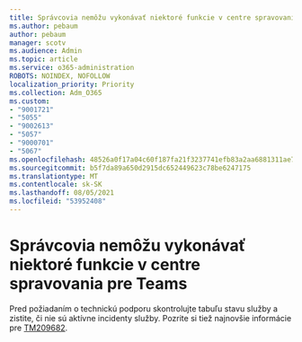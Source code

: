 ```yaml
---
title: Správcovia nemôžu vykonávať niektoré funkcie v centre spravovania pre Teams
ms.author: pebaum
author: pebaum
manager: scotv
ms.audience: Admin
ms.topic: article
ms.service: o365-administration
ROBOTS: NOINDEX, NOFOLLOW
localization_priority: Priority
ms.collection: Adm_O365
ms.custom:
- "9001721"
- "5055"
- "9002613"
- "5057"
- "9000701"
- "5067"
ms.openlocfilehash: 48526a0f17a04c60f187fa21f3237741efb83a2aa6881311ae741237bed4d794
ms.sourcegitcommit: b5f7da89a650d2915dc652449623c78be6247175
ms.translationtype: MT
ms.contentlocale: sk-SK
ms.lasthandoff: 08/05/2021
ms.locfileid: "53952408"
---
```

# <a name="admins-unable-to-perform-certain-functions-in-the-teams-admin-center"></a>Správcovia nemôžu vykonávať niektoré funkcie v centre spravovania pre Teams

Pred požiadaním o technickú podporu skontrolujte tabuľu stavu služby a zistite, či nie sú aktívne incidenty služby. Pozrite si tiež najnovšie informácie pre [TM209682](https://admin.microsoft.com/AdminPortal/Home/#/servicehealth?eventid=TM209682).
